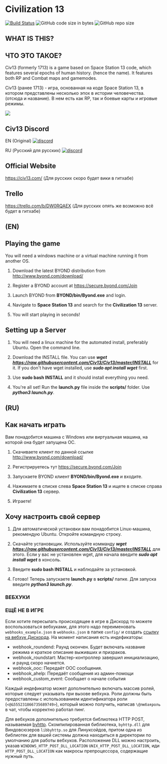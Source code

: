 # Civilization 13

[![Build Status](https://travis-ci.com/Civ13/Civ13.svg?branch=master)](https://travis-ci.com/Civ13/Civ13)
![GitHub code size in bytes](https://img.shields.io/github/languages/code-size/civ13/civ13.svg?style=flat)
![GitHub repo size](https://img.shields.io/github/repo-size/civ13/civ13.svg?style=flat)

## WHAT IS THIS?
## ЧТО ЭТО ТАКОЕ?

Civ13 (formerly 1713) is a game based on Space Station 13 code, which features several epochs of human history. (hence the name). It features both RP and Combat maps and gamemodes.

Civ13 (ранее 1713) - игра, основанная на коде Space Station 13, в котором представлены несколько эпох в истории человечества. (отсюда и название). В нем есть как RP, так и боевые карты и игровые режимы.

<kbd>
 <img src="https://i.imgur.com/napac0L.png">
</kbd>


## Civ13 Discord
EN (Original) [![discord](https://discordapp.com/api/guilds/468979034571931648/widget.png)](https://discord.gg/hBEtg4x)

RU (Русский для русских) [![discord](https://discord.com/api/guilds/896037329888764004/widget.png)](https://discord.gg/HQjz7YKRAJ)


## Official Website
https://civ13.com/
(Для русских скоро будет вики в гитхабе)

## Trello
https://trello.com/b/DW0RQAEX
(Для русских опять же возможно всё будет в гитхабе)

## (EN)
## Playing the game
You will need a windows machine or a virtual machine running it from another OS.

1. Download the latest BYOND distribution from http://www.byond.com/download/

2. Register a BYOND account at https://secure.byond.com/Join

3. Launch BYOND from **BYOND/bin/Byond.exe** and login.

4. Navigate to **Space Station 13** and search for the **Civilization 13** server.

5. You will start playing in seconds!


## Setting up a Server
1. You will need a linux machine for the automated install, preferably Ubuntu. Open the command line.
 
2. Download the INSTALL file. You can use ***wget https://raw.githubusercontent.com/Civ13/Civ13/master/INSTALL*** for it. If you don't have wget installed, use ***sudo apt install wget*** first.

3. Use **sudo bash INSTALL** and it should install everything you need.

4. You're all set! Run the **launch.py** file inside the **scripts/** folder. Use ***python3 launch.py***.


## (RU)
## Как начать играть
Вам понадобится машина с Windows или виртуальная машина, на которой она будет запущена ОС.

1. Скачиваете клиент по данной ссылке http://www.byond.com/download/

2. Регистрируетесь тут https://secure.byond.com/Join

3. Запускаете BYOND клиент **BYOND/bin/Byond.exe** и входите.

4. Нажимаете в списке слева **Space Station 13** и ищете в списке справа **Civilization 13** сервер.

5. Играете!


## Хочу настроить свой сервер
1. Для автоматической установки вам понадобится Linux-машина, рекомендую Ubuntu. Откройте командную строку.
 
2. Скачайте установкщик. Используйте комманду ***wget https://raw.githubusercontent.com/Civ13/Civ13/master/INSTALL*** для этого. Если у вас не установлен wget, для начала введите ***sudo apt install wget*** в консоль.

3. Введите **sudo bash INSTALL** и наблюдайте за установкой.

4. Готово! Теперь запускаете **launch.py** в **scripts/** папке. Для запуска введите ***python3 launch.py***.

### ВЕБХУКИ

### ЕЩЁ НЕ В ИГРЕ
Если хотите пересылать происходящее в игре в Дискорд то можете воспользоваться вебхуками, для этого надо переименовать `webhooks_example.json` в `webhooks.json` в папке `config/` и создать [ссылку на вебхук Дискорда](https://support.discordapp.com/hc/en-us/articles/228383668-Intro-to-Webhooks). На момент написания есть индефикаторы:
- webhook_roundend: Раунд окончен. Будет включать название режима и краткое описание выживших и призраков.
- webhook_roundstart: Мастер-контроллер завершил инициализацию, и раунд скоро начнется.
- webhook_ooc: Передаёт ООС сообщения.
- webhook_ahelp: Передаёт сообщения из админ-помощи
- webhook_custom_event: Сообщает о начале события

Каждый индефикатор может дополнительно включать массив ролей, которые следует указывать при вызове вебхука. Роли должны быть предоставлены с использованием идентификатора роли (`<@&555231866735689749>`), который можно получить, написав `\@любаяроль` в чат, чтобы корректно работал пинг.

Для вебхуков дополнительно требуется библиотека HTTP POST, называемая [byhttp](https://github.com/Lohikar/byhttp). Скомпилированная библиотека, `byhttp.dll` для Виндовсюзеров `libbyhttp.so` для Линуксойдов, притом одна из библиотек для вашей системы должна находиться в директории по умолчанию для работы вебхуков. Расположение DLL можно настроить, указав `WINDOWS_HTTP_POST_DLL_LOCATION` `UNIX_HTTP_POST_DLL_LOCATION`, иди `HTTP_POST_DLL_LOCATION` как макросы препроцессора, содержащие нужный путь.